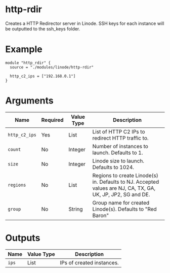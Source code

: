# http-rdir

Creates a HTTP Redirector server in Linode. SSH keys for each instance will be outputted to the ssh_keys folder.

# Example

```hcl
module "http_rdir" {
  source = "./modules/linode/http-rdir"

  http_c2_ips = ["192.168.0.1"]
}
```

# Arguments

| Name                      | Required | Value Type | Description
|---------------------------| -------- | ---------- | -----------
|`http_c2_ips`              | Yes      | List       | List of HTTP C2 IPs to redirect HTTP traffic to.
|`count`                    | No       | Integer    | Number of instances to launch. Defaults to 1.
|`size`                     | No       | Integer    | Linode size to launch. Defaults to 1024.
|`regions`                  | No       | List       | Regions to create Linode(s) in. Defaults to NJ. Accepted values are NJ, CA, TX, GA, UK, JP, JP2, SG and DE.
|`group`                    | No       | String     | Group name for created Linode(s). Defaults to "Red Baron"

# Outputs

| Name                      | Value Type | Description
|---------------------------| ---------- | -----------
|`ips`                      | List       | IPs of created instances.
